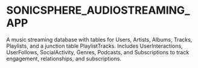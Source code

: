 # SONICSPHERE_AUDIOSTREAMING_APP
A music streaming database with tables for Users, Artists, Albums, Tracks, Playlists, and a junction table PlaylistTracks. Includes UserInteractions, UserFollows, SocialActivity, Genres, Podcasts, and Subscriptions to track engagement, relationships, and subscriptions.
